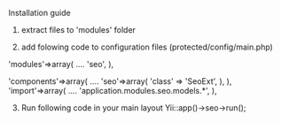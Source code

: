 Installation guide
1. extract files to 'modules' folder

2. add folowing code to configuration files (protected/config/main.php)

'modules'=>array(
    ....
    'seo',
),

'components'=>array(
    ....
    'seo'=>array(
        'class' => 'SeoExt',
    ),
),
'import'=>array(
    ....
    'application.modules.seo.models.*',
),

3. Run following code in your main layout
    Yii::app()->seo->run();